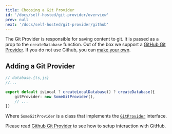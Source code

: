 ```yaml
---
title: Choosing a Git Provider
id: '/docs/self-hosted/git-provider/overview'
prev: null
next: '/docs/self-hosted/git-provider/github'
---
```


The Git Provider is responsible for saving content to git. It is passed as a prop to the `createDatabase` function. Out of the box we support a [GitHub Git Provider](/docs/self-hosted/git-provider/github). If you do not use Github, you can [make your own](/docs/self-hosted/git-provider/make-your-own).

## Adding a Git Provider

```ts
// database.{ts,js}
//...

export default isLocal ? createLocalDatabase() ? createDatabase({
    gitProvider: new SomeGitProvider(),
    // ...
})
```

Where `SomeGitProvider` is a class that implements the [`GitProvider`]() interface.

Please read [Github Git Provider](/docs/self-hosted/git-provider/github) to see how to setup interaction with GitHub.
